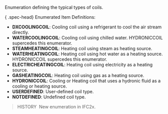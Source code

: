 ﻿Enumeration defining the typical types of coils.

{ .spec-head}
Enumerated Item Definitions:

* **DXCOOLINGCOIL**: Cooling coil using a refrigerant to cool the air stream directly.
* **WATERCOOLINGCOIL**: Cooling coil using chilled water. HYDRONICCOIL supercedes this enumerator.
* **STEAMHEATINGCOIL**: Heating coil using steam as heating source.
* **WATERHEATINGCOIL**: Heating coil using hot water as a heating source. HYDRONICCOIL supercedes this enumerator.
* **ELECTRICHEATINGCOIL**: Heating coil using electricity as a heating source.
* **GASHEATINGCOIL**: Heating coil using gas as a heating source.
* **HYDRONICCOIL**: Cooling or Heating coil that uses a hydronic fluid as a cooling or heating source.
* **USERDEFINED**: User-defined coil type.
* **NOTDEFINED**: Undefined coil type.

> HISTORY&nbsp; New enumeration in IFC2x.
